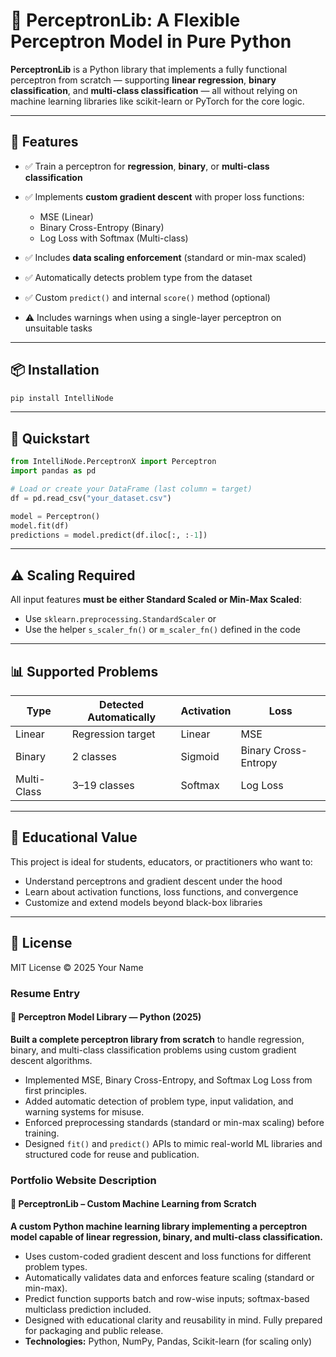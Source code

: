 # 🧠 PerceptronLib: A Flexible Perceptron Model in Pure Python

**PerceptronLib** is a Python library that implements a fully functional perceptron from scratch — supporting **linear regression**, **binary classification**, and **multi-class classification** — all without relying on machine learning libraries like scikit-learn or PyTorch for the core logic.

---

## 🚀 Features

* ✅ Train a perceptron for **regression**, **binary**, or **multi-class classification**
* ✅ Implements **custom gradient descent** with proper loss functions:

  * MSE (Linear)
  * Binary Cross-Entropy (Binary)
  * Log Loss with Softmax (Multi-class)
* ✅ Includes **data scaling enforcement** (standard or min-max scaled)
* ✅ Automatically detects problem type from the dataset
* ✅ Custom `predict()` and internal `score()` method (optional)
* ⚠️ Includes warnings when using a single-layer perceptron on unsuitable tasks

---

## 📦 Installation

```bash
pip install IntelliNode
```

---

## 🥪 Quickstart

```python
from IntelliNode.PerceptronX import Perceptron
import pandas as pd

# Load or create your DataFrame (last column = target)
df = pd.read_csv("your_dataset.csv")

model = Perceptron()
model.fit(df)
predictions = model.predict(df.iloc[:, :-1])
```

---

## ⚠️ Scaling Required

All input features **must be either Standard Scaled or Min-Max Scaled**:

* Use `sklearn.preprocessing.StandardScaler` or
* Use the helper `s_scaler_fn()` or `m_scaler_fn()` defined in the code

---

## 📊 Supported Problems

| Type        | Detected Automatically | Activation | Loss                 |
| ----------- | ---------------------- | ---------- | -------------------- |
| Linear      | Regression target      | Linear     | MSE                  |
| Binary      | 2 classes              | Sigmoid    | Binary Cross-Entropy |
| Multi-Class | 3–19 classes           | Softmax    | Log Loss             |

---

## 🧠 Educational Value

This project is ideal for students, educators, or practitioners who want to:

* Understand perceptrons and gradient descent under the hood
* Learn about activation functions, loss functions, and convergence
* Customize and extend models beyond black-box libraries

---

## 📄 License

MIT License © 2025 Your Name

### Resume Entry

#### 🧠 Perceptron Model Library — Python (2025)

**Built a complete perceptron library from scratch** to handle regression, binary, and multi-class classification problems using custom gradient descent algorithms.

* Implemented MSE, Binary Cross-Entropy, and Softmax Log Loss from first principles.
* Added automatic detection of problem type, input validation, and warning systems for misuse.
* Enforced preprocessing standards (standard or min-max scaling) before training.
* Designed `fit()` and `predict()` APIs to mimic real-world ML libraries and structured code for reuse and publication.

### Portfolio Website Description

#### 🧠 PerceptronLib – Custom Machine Learning from Scratch

**A custom Python machine learning library implementing a perceptron model capable of linear regression, binary, and multi-class classification.**

* Uses custom-coded gradient descent and loss functions for different problem types.
* Automatically validates data and enforces feature scaling (standard or min-max).
* Predict function supports batch and row-wise inputs; softmax-based multiclass prediction included.
* Designed with educational clarity and reusability in mind. Fully prepared for packaging and public release.
* **Technologies:** Python, NumPy, Pandas, Scikit-learn (for scaling only)
